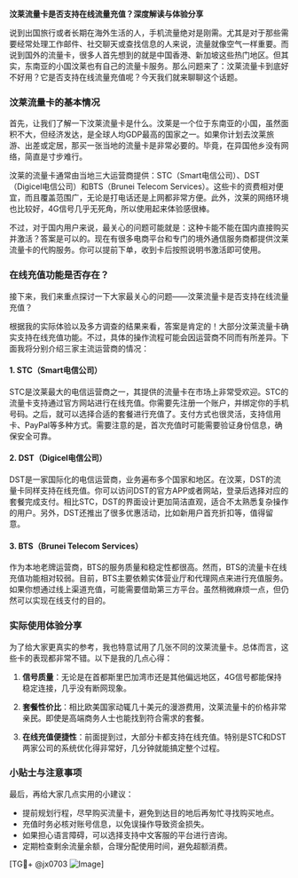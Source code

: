 **汶莱流量卡是否支持在线流量充值？深度解读与体验分享**

说到出国旅行或者长期在海外生活的人，手机流量绝对是刚需。尤其是对于那些需要经常处理工作邮件、社交聊天或查找信息的人来说，流量就像空气一样重要。而说到国外的流量卡，很多人首先想到的就是中国香港、新加坡这些热门地区。但其实，东南亚的小国汶莱也有自己的流量卡服务。那么问题来了：汶莱流量卡到底好不好用？它是否支持在线流量充值呢？今天我们就来聊聊这个话题。

### 汶莱流量卡的基本情况

首先，让我们了解一下汶莱流量卡是什么。汶莱是一个位于东南亚的小国，虽然面积不大，但经济发达，是全球人均GDP最高的国家之一。如果你计划去汶莱旅游、出差或定居，那买一张当地的流量卡是非常必要的。毕竟，在异国他乡没有网络，简直是寸步难行。

汶莱的流量卡通常由当地三大运营商提供：STC（Smart电信公司）、DST（Digicel电信公司）和BTS（Brunei Telecom Services）。这些卡的资费相对便宜，而且覆盖范围广，无论是打电话还是上网都非常方便。此外，汶莱的网络环境也比较好，4G信号几乎无死角，所以使用起来体验感很棒。

不过，对于国内用户来说，最关心的问题可能就是：这种卡能不能在国内直接购买并激活？答案是可以的。现在有很多电商平台和专门的境外通信服务商都提供汶莱流量卡的代购服务。你可以提前下单，收到卡后按照说明书激活即可使用。

### 在线充值功能是否存在？

接下来，我们来重点探讨一下大家最关心的问题——汶莱流量卡是否支持在线流量充值？

根据我的实际体验以及多方调查的结果来看，答案是肯定的！大部分汶莱流量卡确实支持在线充值功能。不过，具体的操作流程可能会因运营商不同而有所差异。下面我将分别介绍三家主流运营商的情况：

#### 1. STC（Smart电信公司）

STC是汶莱最大的电信运营商之一，其提供的流量卡在市场上非常受欢迎。STC的流量卡支持通过官方网站进行在线充值。你需要先注册一个账户，并绑定你的手机号码。之后，就可以选择合适的套餐进行充值了。支付方式也很灵活，支持信用卡、PayPal等多种方式。需要注意的是，首次充值时可能需要验证身份信息，确保安全可靠。

#### 2. DST（Digicel电信公司）

DST是一家国际化的电信运营商，业务遍布多个国家和地区。在汶莱，DST的流量卡同样支持在线充值。你可以访问DST的官方APP或者网站，登录后选择对应的套餐完成支付。相比STC，DST的界面设计更加简洁直观，适合不太熟悉复杂操作的用户。另外，DST还推出了很多优惠活动，比如新用户首充折扣等，值得留意。

#### 3. BTS（Brunei Telecom Services）

作为本地老牌运营商，BTS的服务质量和稳定性都很高。然而，BTS的流量卡在线充值功能相对较弱。目前，BTS主要依赖实体营业厅和代理网点来进行充值服务。如果你想通过线上渠道充值，可能需要借助第三方平台。虽然稍微麻烦一点，但仍然可以实现在线支付的目的。

### 实际使用体验分享

为了给大家更真实的参考，我也特意试用了几张不同的汶莱流量卡。总体而言，这些卡的表现都非常不错。以下是我的几点心得：

1. **信号质量**：无论是在首都斯里巴加湾市还是其他偏远地区，4G信号都能保持稳定连接，几乎没有断网现象。
   
2. **套餐性价比**：相比欧美国家动辄几十美元的漫游费用，汶莱流量卡的价格非常亲民。即使是高端商务人士也能找到符合需求的套餐。

3. **在线充值便捷性**：前面提到过，大部分卡都支持在线充值。特别是STC和DST两家公司的系统优化得非常好，几分钟就能搞定整个过程。

### 小贴士与注意事项

最后，再给大家几点实用的小建议：

- 提前规划行程，尽早购买流量卡，避免到达目的地后再匆忙寻找购买地点。
- 充值时务必核对账号信息，以免误操作导致资金损失。
- 如果担心语言障碍，可以选择支持中文客服的平台进行咨询。
- 定期检查剩余流量余额，合理分配使用时间，避免超额消费。

[TG💪+ @jx0703 ![Image](https://github.com/user-attachments/assets/dbca1d08-cadb-493c-b0ec-ad6f7a83f270)]